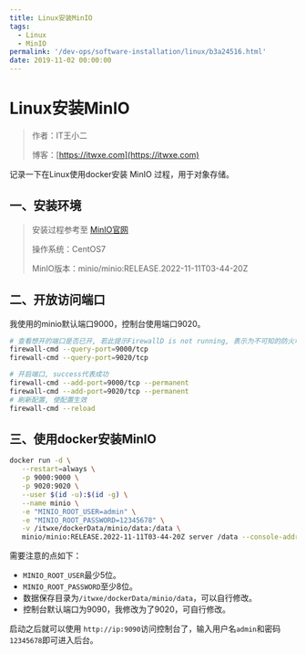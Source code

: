 ```yaml
---
title: Linux安装MinIO
tags:
  - Linux
  - MinIO
permalink: '/dev-ops/software-installation/linux/b3a24516.html'
date: 2019-11-02 00:00:00
---
```


# Linux安装MinIO

> 作者：IT王小二
>
> 博客：[https://itwxe.com](https://itwxe.com)

记录一下在Linux使用docker安装 MinIO 过程，用于对象存储。

## 一、安装环境

> 安装过程参考至 [MinIO官网](https://docs.min.io/cn/minio-quickstart-guide.html)
>
> 操作系统：CentOS7
>
> MinIO版本：minio/minio:RELEASE.2022-11-11T03-44-20Z

## 二、开放访问端口

我使用的minio默认端口9000，控制台使用端口9020。

```bash
# 查看想开的端口是否已开, 若此提示FirewallD is not running, 表示为不可知的防火墙 需要查看状态并开启防火墙, 如果是云服务器还需要去控制台配置安全组访问
firewall-cmd --query-port=9000/tcp
firewall-cmd --query-port=9020/tcp

# 开启端口, success代表成功
firewall-cmd --add-port=9000/tcp --permanent
firewall-cmd --add-port=9020/tcp --permanent
# 刷新配置, 使配置生效
firewall-cmd --reload
```

## 三、使用docker安装MinIO

```bash
docker run -d \
   --restart=always \
   -p 9000:9000 \
   -p 9020:9020 \
   --user $(id -u):$(id -g) \
   --name minio \
   -e "MINIO_ROOT_USER=admin" \
   -e "MINIO_ROOT_PASSWORD=12345678" \
   -v /itwxe/dockerData/minio/data:/data \
   minio/minio:RELEASE.2022-11-11T03-44-20Z server /data --console-address ":9020" -address ":9000"
```

需要注意的点如下：

- `MINIO_ROOT_USER`最少5位。
- `MINIO_ROOT_PASSWORD`至少8位。
- 数据保存目录为`/itwxe/dockerData/minio/data`，可以自行修改。
- 控制台默认端口为9090，我修改为了9020，可自行修改。

启动之后就可以使用 `http://ip:9090`访问控制台了，输入用户名`admin`和密码`12345678`即可进入后台。
